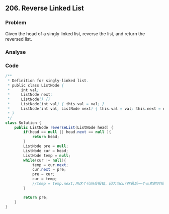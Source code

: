 ## 206. Reverse Linked List

### Problem
Given the head of a singly linked list, reverse the list, and return the reversed list.

### Analyse


### Code
```java
/**
 * Definition for singly-linked list.
 * public class ListNode {
 *     int val;
 *     ListNode next;
 *     ListNode() {}
 *     ListNode(int val) { this.val = val; }
 *     ListNode(int val, ListNode next) { this.val = val; this.next = next; }
 * }
 */
class Solution {
    public ListNode reverseList(ListNode head) {
        if(head == null || head.next == null ){
            return head;
        }
        ListNode pre = null;
        ListNode cur = head;
        ListNode temp = null;
        while(cur != null){
            temp = cur.next;
            cur.next = pre;
            pre = cur;
            cur = temp;
            //temp = temp.next;用这个代码会报错，因为当cur在最后一个元素的时候temp = null
        }

        return pre;
    }
}
```

